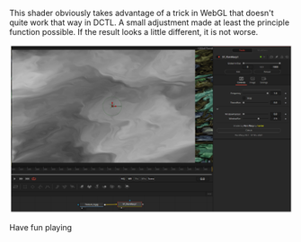 <!-- +++ DO NOT REMOVE THIS COMMENT +++ DO NOT ADD OR EDIT ANY TEXT BEFORE THIS LINE +++ IT WOULD BE A REALLY BAD IDEA +++ -->

This shader obviously takes advantage of a trick in WebGL that doesn't quite work that way in DCTL. A small adjustment made at least the principle function possible. If the result looks a little different, it is not worse.

[![FbmWarp](FbmWarp.png)](FbmWarp.fuse)



Have fun playing

<!-- +++ DO NOT REMOVE THIS COMMENT +++ DO NOT EDIT ANY TEXT THAT COMES AFTER THIS LINE +++ TRUST ME: JUST DON'T DO IT +++ -->

